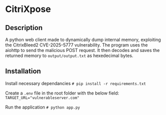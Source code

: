 # CitriXpose
## Description
A python web client made to dynamically dump internal memory, exploiting the CitrixBleed2 CVE-2025-5777 vulnerability. The program uses the aiohttp to send the malicious POST request. It then decodes and saves the returned memory to ```output/output.txt``` as hexedecimal bytes. 

## Installation
Install necessary dependancies
```# pip install -r requirements.txt```

Create a ```.env``` file in the root folder with the below field:
```TARGET_URL="vulnerableserver.com"```

Run the application
```# python app.py```
